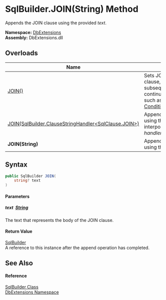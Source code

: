 SqlBuilder.JOIN(String) Method
==============================
Appends the JOIN clause using the provided *text*.
  
**Namespace:** [DbExtensions][1]  
**Assembly:** DbExtensions.dll

Overloads
---------

| Name                                                         | Description                                                                                                                                       |
| ------------------------------------------------------------ | ------------------------------------------------------------------------------------------------------------------------------------------------- |
| [JOIN()][2]                                                  | Sets JOIN as the next clause, to be used by subsequent calls to clause continuation methods, such as [_If(Boolean, ConditionalStringHandler)][3]. |
| [JOIN(SqlBuilder.ClauseStringHandler&lt;SqlClause.JOIN>)][4] | Appends the JOIN clause using the provided interpolated string *handler*.                                                                         |
| **JOIN(String)**                                             | Appends the JOIN clause using the provided *text*.                                                                                                |


Syntax
------

```csharp
public SqlBuilder JOIN(
	string? text
)
```

#### Parameters

##### *text*  [String][5]
The text that represents the body of the JOIN clause.

#### Return Value
[SqlBuilder][6]  
A reference to this instance after the append operation has completed.

See Also
--------

#### Reference
[SqlBuilder Class][6]  
[DbExtensions Namespace][1]  

[1]: ../README.md
[2]: JOIN.md
[3]: _If.md
[4]: JOIN_1.md
[5]: https://learn.microsoft.com/dotnet/api/system.string
[6]: README.md